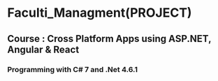 # Faculti_Managment(PROJECT)
<h2>Course : Cross Platform Apps using ASP.NET, Angular & React</h2>
<h3>Programming with C# 7 and .Net 4.6.1</h3>
